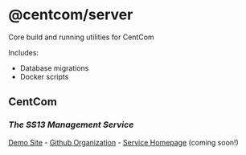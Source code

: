 # @centcom/server

Core build and running utilities for CentCom

Includes:
 - Database migrations
 - Docker scripts

## CentCom
### *The SS13 Management Service*

[Demo Site](http://centcom.ddmers.com) - [Github Organization](https://github.com/centcom-ss13) - [Service Homepage](https://centcom.services) (coming soon!)